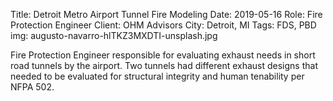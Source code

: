 Title: Detroit Metro Airport Tunnel Fire Modeling 
Date: 2019-05-16
Role: Fire Protection Engineer
Client: OHM Advisors
City: Detroit, MI
Tags: FDS, PBD
img: augusto-navarro-hlTKZ3MXDTI-unsplash.jpg 

Fire Protection Engineer responsible for evaluating exhaust needs in short road tunnels by the airport. Two tunnels had different exhaust designs that needed to be evaluated for structural integrity and human tenability per NFPA 502.
